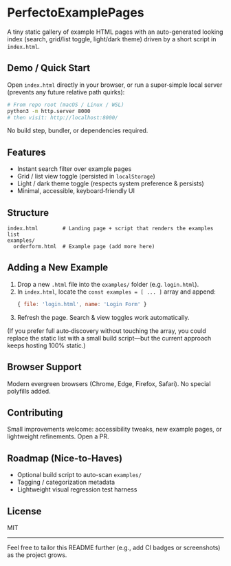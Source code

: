 # PerfectoExamplePages

A tiny static gallery of example HTML pages with an auto-generated looking index (search, grid/list toggle, light/dark theme) driven by a short script in `index.html`.

## Demo / Quick Start
Open `index.html` directly in your browser, or run a super‑simple local server (prevents any future relative path quirks):

```bash
# From repo root (macOS / Linux / WSL)
python3 -m http.server 8000
# then visit: http://localhost:8000/
```

No build step, bundler, or dependencies required.

## Features
- Instant search filter over example pages
- Grid / list view toggle (persisted in `localStorage`)
- Light / dark theme toggle (respects system preference & persists)
- Minimal, accessible, keyboard‑friendly UI

## Structure
```
index.html        # Landing page + script that renders the examples list
examples/
  orderform.html  # Example page (add more here)
```

## Adding a New Example
1. Drop a new `.html` file into the `examples/` folder (e.g. `login.html`).
2. In `index.html`, locate the `const examples = [ ... ]` array and append:
   ```js
   { file: 'login.html', name: 'Login Form' }
   ```
3. Refresh the page. Search & view toggles work automatically.

(If you prefer full auto‑discovery without touching the array, you could replace the static list with a small build script—but the current approach keeps hosting 100% static.)

## Browser Support
Modern evergreen browsers (Chrome, Edge, Firefox, Safari). No special polyfills added.

## Contributing
Small improvements welcome: accessibility tweaks, new example pages, or lightweight refinements. Open a PR.

## Roadmap (Nice-to-Haves)
- Optional build script to auto-scan `examples/`
- Tagging / categorization metadata
- Lightweight visual regression test harness

## License
MIT

---
Feel free to tailor this README further (e.g., add CI badges or screenshots) as the project grows.
